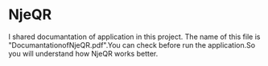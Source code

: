 # NjeQR
I shared documantation of application in this project. The name of this file is "DocumantationofNjeQR.pdf".You can check before run the application.So you will understand how NjeQR works better.
